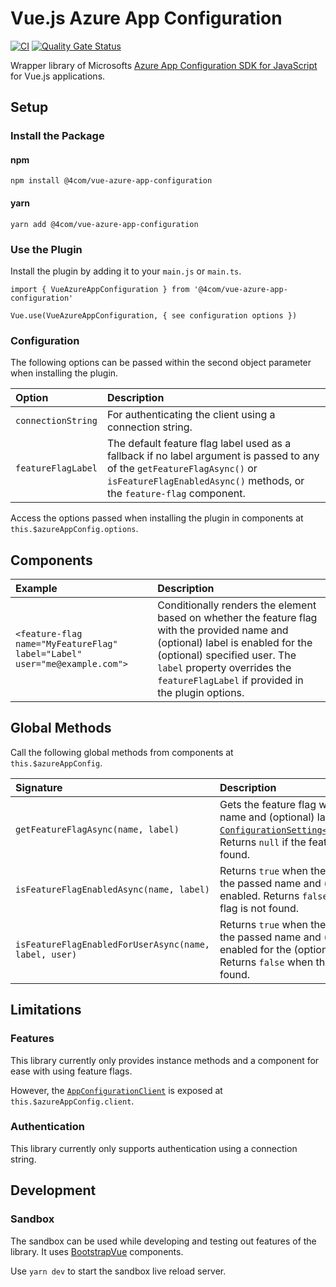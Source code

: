 # Vue.js Azure App Configuration

[![CI](https://github.com/4Com/vue-azure-app-configuration/actions/workflows/build.yml/badge.svg)](https://github.com/4Com/vue-azure-app-configuration/actions/workflows/build.yml) [![Quality Gate Status](https://sonarcloud.io/api/project_badges/measure?project=4Com_vue-azure-app-configuration&metric=alert_status)](https://sonarcloud.io/summary/new_code?id=4Com_vue-azure-app-configuration)

Wrapper library of Microsofts [Azure App Configuration SDK for JavaScript](https://github.com/Azure/azure-sdk-for-js/tree/main/sdk/appconfiguration/app-configuration) for Vue.js applications.

## Setup

### Install the Package

#### npm

`npm install @4com/vue-azure-app-configuration`

#### yarn

`yarn add @4com/vue-azure-app-configuration`

### Use the Plugin

Install the plugin by adding it to your `main.js` or `main.ts`.

```
import { VueAzureAppConfiguration } from '@4com/vue-azure-app-configuration'

Vue.use(VueAzureAppConfiguration, { see configuration options })
```

### Configuration

The following options can be passed within the second object parameter when installing the plugin.

| Option | Description |
| :-- | :-- |
| `connectionString` | For authenticating the client using a connection string. |
| `featureFlagLabel` | The default feature flag label used as a fallback if no label argument is passed to any of the `getFeatureFlagAsync()` or `isFeatureFlagEnabledAsync()` methods, or the `feature-flag` component. |

Access the options passed when installing the plugin in components at `this.$azureAppConfig.options`.

## Components

| Example | Description |
| :-- | :-- |
| `<feature-flag name="MyFeatureFlag" label="Label" user="me@example.com">` | Conditionally renders the element based on whether the feature flag with the provided name and (optional) label is enabled for the (optional) specified user. The `label` property overrides the `featureFlagLabel` if provided in the plugin options. |

## Global Methods

Call the following global methods from components at `this.$azureAppConfig`.

| Signature | Description |
| :-- | :-- |
| `getFeatureFlagAsync(name, label)` | Gets the feature flag with the passed name and (optional) label. Returns the [`ConfigurationSetting`](https://learn.microsoft.com/en-gb/javascript/api/@azure/app-configuration/configurationsetting)[`<FeatureFlagValue>`](https://learn.microsoft.com/en-gb/javascript/api/@azure/app-configuration/featureflagvalue). Returns `null` if the feature flag is not found. |
| `isFeatureFlagEnabledAsync(name, label)` | Returns `true` when the feature flag with the passed name and (optional) label is enabled. Returns `false` when the feature flag is not found. |
| `isFeatureFlagEnabledForUserAsync(name, label, user)` | Returns `true` when the feature flag with the passed name and (optional) label is enabled for the (optional) specified user. Returns `false` when the feature flag is not found. |

## Limitations

### Features

This library currently only provides instance methods and a component for ease with using feature flags.

However, the [`AppConfigurationClient`](https://learn.microsoft.com/en-gb/javascript/api/@azure/app-configuration/appconfigurationclient) is exposed at `this.$azureAppConfig.client`.

### Authentication

This library currently only supports authentication using a connection string.

## Development

### Sandbox

The sandbox can be used while developing and testing out features of the library. It uses [BootstrapVue](https://bootstrap-vue.org/) components.

Use `yarn dev` to start the sandbox live reload server.
